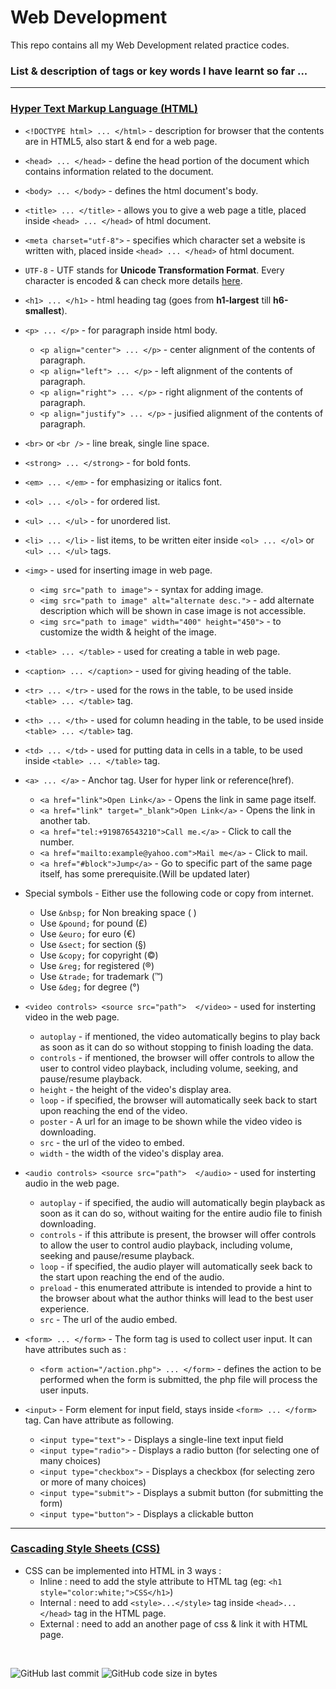 # Web Development
This repo contains all my Web Development related practice codes.
### List & description of tags or key words I have learnt so far ...

---
<u><h3>Hyper Text Markup Language (HTML)</h3></u>

- `<!DOCTYPE html> ... </html>` - description for browser that the contents are in HTML5, also start & end for a web page. 
- `<head> ... </head>` - define the head portion of the document which contains information related to the document.
- `<body> ... </body>` - defines the html document's body.
- `<title> ... </title>` - allows you to give a web page a title, placed inside `<head> ... </head>` of html document.
- `<meta charset="utf-8">` - specifies which character set a website is written with,  placed inside `<head> ... </head>` of html document.
- `UTF-8` - UTF stands for <b>Unicode Transformation Format</b>. Every character is encoded & can check more details [here](https://unicode-table.com/en/).
- `<h1> ... </h1>` - html heading tag (goes from **h1-largest** till **h6-smallest**).
- `<p> ... </p>` - for paragraph inside html body.
    - `<p align="center"> ... </p>` - center alignment of the contents of paragraph.
    - `<p align="left"> ... </p>` - left alignment of the contents of paragraph.
    - `<p align="right"> ... </p>` - right alignment of the contents of paragraph.
    - `<p align="justify"> ... </p>` - jusified alignment of the contents of paragraph.
- `<br>` or `<br />` - line break, single line space.
- `<strong> ... </strong>` - for bold fonts.
- `<em> ... </em>` - for emphasizing or italics font.
- `<ol> ... </ol>` - for ordered list.
- `<ul> ... </ul>` - for unordered list.
- `<li> ... </li>` - list items, to be written eiter inside `<ol> ... </ol>` or `<ul> ... </ul>` tags.
- `<img>` - used for inserting image in web page.
    -  `<img src="path to image">` - syntax for adding image.
    -  `<img src="path to image" alt="alternate desc.">` - add alternate description which will be shown in case image is not accessible.
    -  `<img src="path to image" width="400" height="450">` - to customize the width & height of the image.
- `<table> ... </table>` - used for creating a table in web page.
- `<caption> ... </caption>` - used for giving heading of the table.
- `<tr> ... </tr>` - used for the rows in the table, to be used inside `<table> ... </table>` tag.
- `<th> ... </th>` - used for column heading in the table, to be used inside `<table> ... </table>` tag.
- `<td> ... </td>` - used for putting data in cells in a table, to be used inside `<table> ... </table>` tag.
- `<a> ... </a>` - Anchor tag. User for hyper link or reference(href).
    - `<a href="link">Open Link</a>` - Opens the link in same page itself.
    - `<a href="link" target="_blank">Open Link</a>` - Opens the link in another tab.
    - `<a href="tel:+919876543210">Call me.</a>` - Click to call the number.
    - `<a href="mailto:example@yahoo.com">Mail me</a>` - Click to mail.
    - `<a href="#block">Jump</a>` - Go to specific part of the same page itself, has some prerequisite.(Will be updated later)
- Special symbols - Either use the following code or copy from internet.
    - Use `&nbsp;` for Non breaking space (&nbsp;)
    - Use `&pound;` for pound (&pound;)
    - Use `&euro;` for euro (&euro;)
    - Use `&sect;` for section (&sect;)
    - Use `&copy;` for copyright (&copy;)
    - Use `&reg;` for registered (&reg;)
    - Use `&trade;` for trademark (&trade;)
    - Use `&deg;` for degree (&deg;)
- `<video controls> <source src="path">  </video>` - used for insterting video in the web page.
    - `autoplay` - if mentioned, the video automatically begins to play back as soon as it can do so without stopping to finish loading the data. 
    - `controls` - if mentioned, the browser will offer controls to allow the user to control video playback, including volume, seeking, and pause/resume playback.
    - `height` - the height of the video's display area.
    - `loop` - if specified, the browser will automatically seek back to start upon reaching the end of the video.
    - `poster` - A url for an image to be shown while the video video is downloading.
    - `src` - the url of the video to embed.
    - `width` - the width of the video's display area.
- `<audio controls> <source src="path">  </audio>` - used for insterting audio in the web page.
    - `autoplay` - if specified, the audio will automatically begin playback as soon as it can do so, without waiting for the entire audio file to finish downloading.
    - `controls` - if this attribute is present, the browser will offer controls to allow the user to control audio playback, including volume, seeking and pause/resume playback.
    - `loop` - if specified, the audio player will automatically seek back to the start upon reaching the end of the audio.
    - `preload` - this enumerated attribute is intended to provide a hint to the browser about what the author thinks will lead to the best user experience.
    - `src` - The url of the audio embed.

- `<form> ... </form>` - The form tag is used to collect user input. It can have attributes such as :
    - `<form action="/action.php"> ... </form>` - defines the action to be performed when the form is submitted, the php file will process the user inputs.
- `<input>` - Form element for input field, stays inside `<form> ... </form>` tag. Can have attribute as following.
    - `<input type="text">` - Displays a single-line text input field
    - `<input type="radio">` - Displays a radio button (for selecting one of many choices)
    - `<input type="checkbox">` - Displays a checkbox (for selecting zero or more of many choices)
    - `<input type="submit">` - Displays a submit button (for submitting the form)
    - `<input type="button">` - Displays a clickable button

---
<u><h3>Cascading Style Sheets (CSS)</h3></u>

- CSS can be implemented into HTML in 3 ways :
    - Inline : need to add the style attribute to HTML tag (eg: `<h1 style="color:white;">CSS</h1>`)
    - Internal : need to add `<style>...</style>` tag inside `<head>...</head>` tag in the HTML page.
    - External : need to add an another page of css & link it with HTML page.


<br />


![GitHub last commit](https://img.shields.io/github/last-commit/Krushna-Prasad-Sahoo/myWebDevelopment?style=for-the-badge)
![GitHub code size in bytes](https://img.shields.io/github/languages/code-size/Krushna-Prasad-Sahoo/myWebDevelopment?style=for-the-badge)
